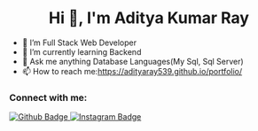  <h1 align="center">Hi 👋, I'm Aditya Kumar Ray</h1>

- 🔭 I’m Full Stack Web Developer
- 🌱 I’m currently learning Backend
- 💬 Ask me anything Database Languages(My Sql, Sql Server)
- 📫 How to reach me:https://adityaray539.github.io/portfolio/
  
### Connect with me:
<div id="badges">
  <a href="https://github.com/adityaray539">
    <img src="https://img.shields.io/badge/Github-white?style=for-the-badge&logo=Github&logoColor=black" alt="Github Badge"/>
  </a>
   <a href="https://www.instagram.com/aditya_ray_arya/">
    <img src="https://img.shields.io/badge/Instagram-purple?style=for-the-badge&logo=instagram&logoColor=white" alt="Instagram Badge"/>
  </a>
  
</div>
